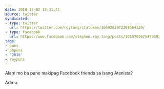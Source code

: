 ```yaml
---
date: 2018-12-02 17:31:41
source: twitter
syndicated:
- type: twitter
  url: https://twitter.com/roytang/statuses/1069282972308664320/
- type: facebook
  url: https://www.facebook.com/stephen.roy.tang/posts/10157095754793912
tags:
- puns
- phpuns
- '2018'
- roypuns
---
```


Alam mo ba pano makipag Facebook friends sa isang Atenista?

Admu.